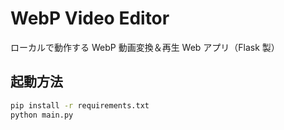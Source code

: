 # WebP Video Editor

ローカルで動作する WebP 動画変換＆再生 Web アプリ（Flask 製）

## 起動方法

```bash
pip install -r requirements.txt
python main.py